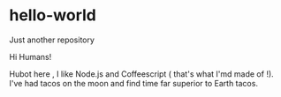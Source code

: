# hello-world
Just another repository

Hi Humans!

Hubot here , I like Node.js and Coffeescript ( that's what I'md made of !).
I've had tacos on the moon and find time far superior to Earth tacos.
